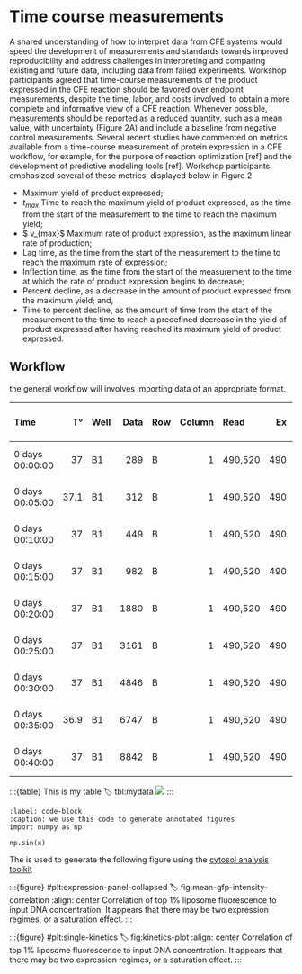 
# Time course measurements

A shared understanding of how to interpret data from CFE systems would speed the development of measurements and standards towards improved reproducibility and address challenges in interpreting and comparing existing and future data, including data from failed experiments. Workshop participants agreed that time-course measurements of the product expressed in the CFE reaction should be favored over endpoint measurements, despite the time, labor, and costs involved, to obtain a more complete and informative view of a CFE reaction. Whenever possible, measurements should be reported as a reduced quantity, such as a mean value, with uncertainty (Figure 2A) and include a baseline from negative control measurements. Several recent studies have commented on metrics available from a time-course measurement of protein expression in a CFE workflow, for example, for the purpose of reaction optimization [ref] and the development of predictive modeling tools [ref]. Workshop participants emphasized several of these metrics, displayed below in Figure 2


- Maximum yield of product expressed;
- $t_{max}$ Time to reach the maximum yield of product expressed, as the time from the start of the measurement to the time to reach the maximum yield;
- $ v_{max}$ Maximum rate of product expression, as the maximum linear rate of production;
- Lag time, as the time from the start of the measurement to the time to reach the maximum rate of expression;
- Inflection time, as the time from the start of the measurement to the time at which the rate of product expression begins to decrease;
- Percent decline, as a decrease in the amount of product expressed from the maximum yield; and,
- Time to percent decline, as the amount of time from the start of the measurement to the time to reach a predefined decrease in the yield of product expressed after having reached its maximum yield of product expressed.

## Workflow

the general workflow will involves importing data of an appropriate format. 

| Time            |   T° | Well   |   Data | Row   |   Column | Read    |   Ex |   Em |   Seconds | Experiment        | Label              | DNA Template                |   [DNA Template] (ng/uL) | Blank   |   DataBlank |   DataBlanked |
|:----------------|-----:|:-------|-------:|:------|---------:|:--------|-----:|-----:|----------:|:------------------|:-------------------|:----------------------------|-------------------------:|:--------|------------:|--------------:|
| 0 days 00:00:00 | 37   | B1     |    289 | B     |        1 | 490,520 |  490 |  520 |         0 | DNA Concentration | GFP-100            | pT7-deGFP (AR-11)           |                    100   | nan     |         258 |            31 |
| 0 days 00:05:00 | 37.1 | B1     |    312 | B     |        1 | 490,520 |  490 |  520 |       300 | DNA Concentration | GFP-100            | pT7-deGFP (AR-11)           |                    100   | nan     |         247 |            65 |
| 0 days 00:10:00 | 37   | B1     |    449 | B     |        1 | 490,520 |  490 |  520 |       600 | DNA Concentration | GFP-100            | pT7-deGFP (AR-11)           |                    100   | nan     |         253 |           196 |
| 0 days 00:15:00 | 37   | B1     |    982 | B     |        1 | 490,520 |  490 |  520 |       900 | DNA Concentration | GFP-100            | pT7-deGFP (AR-11)           |                    100   | nan     |         246 |           736 |
| 0 days 00:20:00 | 37   | B1     |   1880 | B     |        1 | 490,520 |  490 |  520 |      1200 | DNA Concentration | GFP-100            | pT7-deGFP (AR-11)           |                    100   | nan     |         243 |          1637 |
| 0 days 00:25:00 | 37   | B1     |   3161 | B     |        1 | 490,520 |  490 |  520 |      1500 | DNA Concentration | GFP-100            | pT7-deGFP (AR-11)           |                    100   | nan     |         250 |          2911 |
| 0 days 00:30:00 | 37   | B1     |   4846 | B     |        1 | 490,520 |  490 |  520 |      1800 | DNA Concentration | GFP-100            | pT7-deGFP (AR-11)           |                    100   | nan     |         240 |          4606 |
| 0 days 00:35:00 | 36.9 | B1     |   6747 | B     |        1 | 490,520 |  490 |  520 |      2100 | DNA Concentration | GFP-100            | pT7-deGFP (AR-11)           |                    100   | nan     |         241 |          6506 |
| 0 days 00:40:00 | 37   | B1     |   8842 | B     |        1 | 490,520 |  490 |  520 |      2400 | DNA Concentration | GFP-100            | pT7-deGFP (AR-11)           |                    100   | nan     |         241 |          8601 |

:::{table} This is my table
:label: tbl:mydata
![](#pd:table)
:::


```{code} python
:label: code-block
:caption: we use this code to generate annotated figures
import numpy as np

np.sin(x)
```

The [](code-block) is used to generate the following figure using the [cytosol analysis toolkit](https://github.com/bnext-bio/nucleus/tree/main/cdk/analysis/cytosol-analysis)

:::{figure} #plt:expression-panel-collapsed
:label: fig:mean-gfp-intensity-correlation
:align: center
Correlation of top 1% liposome fluorescence to input DNA concentration. It appears that there may be two expression regimes, or a saturation effect.
:::

:::{figure} #plt:single-kinetics
:label: fig:kinetics-plot
:align: center
Correlation of top 1% liposome fluorescence to input DNA concentration. It appears that there may be two expression regimes, or a saturation effect.
:::
